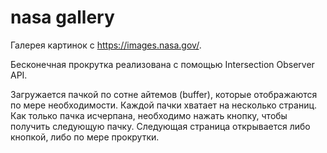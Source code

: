 # nasa gallery
Галерея картинок с https://images.nasa.gov/.

Бесконечная прокрутка реализована с помощью Intersection Observer API.

Загружается пачкой по сотне айтемов (buffer), которые отображаются по мере необходимости. Каждой пачки хватает на несколько страниц. Как только пачка исчерпана, необходимо нажать кнопку, чтобы получить следующую пачку. Следующая страница открывается либо кнопкой, либо по мере прокрутки.
